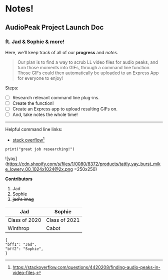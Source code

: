 # Notes!

## AudioPeak Project Launch Doc

### ft. Jad & Sophie & more!

Here, we'll keep track of all of our **progress** and *notes*.

> Our plan is to find a way to scrub LL video files for audio peaks, and turn those moments into GIFs, through a command line function. Those GIFs could then automatically be uploaded to an Express App for everyone to enjoy!

Steps:
- [ ] Research relevant command line plug-ins.
- [ ] Create the function!
- [ ] Create an Express app to upload resulting GIFs on.
- [ ] And, take notes the whole time!

---

Helpful command line links: 
- [stack overflow](https://stackoverflow.com/questions/4420208/finding-audio-peaks-in-video-files)[^1]

[^1]: https://stackoverflow.com/questions/4420208/finding-audio-peaks-in-video-files.

`print("great job researching!")`

![yay](https://cdn.shopify.com/s/files/1/0080/8372/products/tattly_yay_burst_mike_lowery_00_1024x1024@2x.png =250x250)

**Contributors**
1. Jad
2. Sophie
3. ~~jad's imag~~

| Jad | Sophie |
| ----------- | ----------- |
| Class of 2020 | Class of 2021 |
| Winthrop | Cabot |

```  
{  
"bff1": "Jad",  
"bff2": "Sophie",  
}  
```
<!--stackedit_data:
eyJoaXN0b3J5IjpbMTAxNzk5MzExMCwtMjA2MjAwODc0Ml19
-->